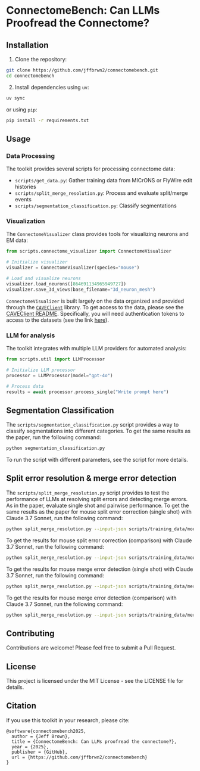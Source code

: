# ConnectomeBench: Can LLMs Proofread the Connectome?

## Installation

1. Clone the repository:
```bash
git clone https://github.com/jffbrwn2/connectomebench.git
cd connectomebench
```

2. Install dependencies using `uv`:
```bash
uv sync
```
or using `pip`:
```bash
pip install -r requirements.txt
```


## Usage

### Data Processing

The toolkit provides several scripts for processing connectome data:

- `scripts/get_data.py`: Gather training data from MICrONS or FlyWire edit histories
- `scripts/split_merge_resolution.py`: Process and evaluate split/merge events
- `scripts/segmentation_classification.py`: Classify segmentations

### Visualization

The `ConnectomeVisualizer` class provides tools for visualizing neurons and EM data:

```python
from scripts.connectome_visualizer import ConnectomeVisualizer

# Initialize visualizer
visualizer = ConnectomeVisualizer(species="mouse")

# Load and visualize neurons
visualizer.load_neurons([864691134965949727])
visualizer.save_3d_views(base_filename="3d_neuron_mesh")
```

`ConnectomeVisualizer` is built largely on the data organized and provided through the [`CAVEClient`](https://github.com/CAVEconnectome/CAVEclient/) library. To get access to the data, please see the [CAVEClient README](https://github.com/CAVEconnectome/CAVEclient/). Specifically, you will need authentication tokens to access to the datasets (see the link [here](https://caveconnectome.github.io/CAVEclient/tutorials/authentication/)).

### LLM for analysis

The toolkit integrates with multiple LLM providers for automated analysis:

```python
from scripts.util import LLMProcessor

# Initialize LLM processor
processor = LLMProcessor(model="gpt-4o")

# Process data
results = await processor.process_single("Write prompt here")
```

## Segmentation Classification

The `scripts/segmentation_classification.py` script provides a way to classify segmentations into different categories. To get the same results as the paper, run the following command:

```bash
python segmentation_classification.py  
```

To run the script with different parameters, see the script for more details.

## Split error resolution & merge error detection

The `scripts/split_merge_resolution.py` script provides to test the performance of LLMs at resolving split errors and detecting merge errors. As in the paper, evaluate single shot and pairwise performance. To get the same results as the paper for mouse split error correction (single shot) with Claude 3.7 Sonnet, run the following command:

```bash
python split_merge_resolution.py --input-json scripts/training_data/mouse_256nm.json --task merge_identification --species mouse --zoom-margin 2048 --models claude-3-7-sonnet-20250219 --prompt-modes informative
```

To get the results for mouse split error correction (comparison) with Claude 3.7 Sonnet, run the following command: 

```bash
python split_merge_resolution.py --input-json scripts/training_data/mouse_256nm.json --task merge_comparison --species mouse --zoom-margin 2048 --models claude-3-7-sonnet-20250219 --prompt-modes informative
```

To get the results for mouse merge error detection (single shot) with Claude 3.7 Sonnet, run the following command:  
```bash
python split_merge_resolution.py --input-json scripts/training_data/merge_error_only_mouse.json --task split_identification --species mouse --models claude-3-7-sonnet-20250219 --prompt-modes informative
```

To get the results for mouse merge error detection (comparison) with Claude 3.7 Sonnet, run the following command:  
```bash
python split_merge_resolution.py --input-json scripts/training_data/merge_error_only_mouse.json --task split_comparison --species mouse --models claude-3-7-sonnet-20250219 --prompt-modes informative
```

## Contributing

Contributions are welcome! Please feel free to submit a Pull Request.

## License

This project is licensed under the MIT License - see the LICENSE file for details.

## Citation

If you use this toolkit in your research, please cite:

```
@software{connectomebench2025,
  author = {Jeff Brown},
  title = {ConnectomeBench: Can LLMs proofread the connectome?},
  year = {2025},
  publisher = {GitHub},
  url = {https://github.com/jffbrwn2/connectomebench}
}
``` 
